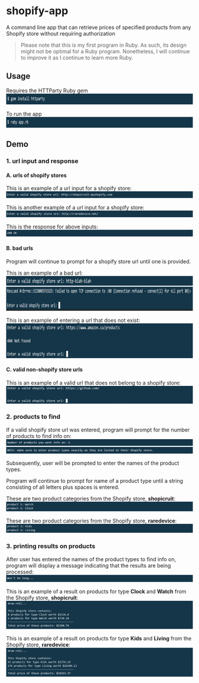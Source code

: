 # shopify-app
A command line app that can retrieve prices of specified products from any Shopify store without requiring authorization

> Please note that this is my first program in Ruby. 
As such, its design might not be optimal for a Ruby program. Nonetheless, I will continue to improve it as I 
continue to learn more Ruby.

## Usage
Requires the HTTParty Ruby gem
<img src="/screenshots/install_httparty.PNG" alt="alt text" width="900" height="29">

To run the app
<img src="/screenshots/run_app.PNG" alt="alt text" width="900" height="29">

## Demo

### 1. url input and response
#### A. urls of shopify stores
This is an example of a url input for a shopify store:
![](/screenshots/valid_url_prompt_1.PNG)

This is another example of a url input for a shopify store:
![](/screenshots/valid_url_prompt_2.PNG)

This is the response for above inputs:
![](/screenshots/response_200.PNG)

#### B. bad urls
Program will continue to prompt for a shopify store url until one is provided.

This is an example of a bad url:
<img src="/screenshots/invalid_url_prompt_1.PNG" alt="alt text" width="900" height="26">
<img src="/screenshots/invalid_url_response_1.PNG" alt="alt text" width="900" height="65">

This is an example of entering a url that does not exist:
<img src="/screenshots/invalid_url_prompt_response_3.PNG" alt="alt text" width="900" height="94">

#### C. valid non-shopify store urls
This is an example of a valid url that does not belong to a shopify store:
![](/screenshots/invalid_url_prompt_response_2.PNG)

### 2. products to find
If a valid shopify store url was entered, program will prompt for the number of products to find info on:
![](/screenshots/two_product_requests.PNG)
![](/screenshots/note_valid_product_names.PNG)

Subsequently, user will be prompted to enter the names of the product types.

Program will continue to prompt for name of a product type until a string consisting of all letters plus spaces is entered.

These are two product categories from the Shopify store, **shopicruit**:
![](/screenshots/two_product_names_1.PNG)

These are two product categories from the Shopify store, **raredevice**:
![](/screenshots/two_product_names_2.PNG)

### 3. printing results on products
After user has entered the names of the product types to find info on, program will display a message indicating 
that the results are being processed:
![](/screenshots/wont_be_long.PNG)

This is an example of a result on products for type **Clock** and **Watch** from the Shopify store, **shopicruit**:
![](/screenshots/results_1.PNG)

This is an example of a result on products for type **Kids** and **Living** from the Shopify store, **raredevice**:
![](/screenshots/results_2.PNG)

